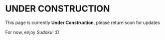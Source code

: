 # UNDER CONSTRUCTION
	
This page is currently **Under Construction**, please return soon for updates 


For now, enjoy *Sudoku*! :D
